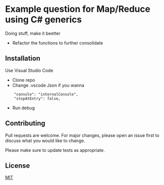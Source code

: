 # Example question for Map/Reduce using C# generics

Doing stuff, make it beetter

- Refactor the functions to further consolidate 

## Installation

Use Visual Studio Code 
- Clone repo
- Change .vscode Json if you wanna
```
    "console": "internalConsole", 
    "stopAtEntry": false,
```
- Run debug 

## Contributing
Pull requests are welcome. For major changes, please open an issue first to discuss what you would like to change.

Please make sure to update tests as appropriate.

## License
[MIT](https://choosealicense.com/licenses/mit/)
